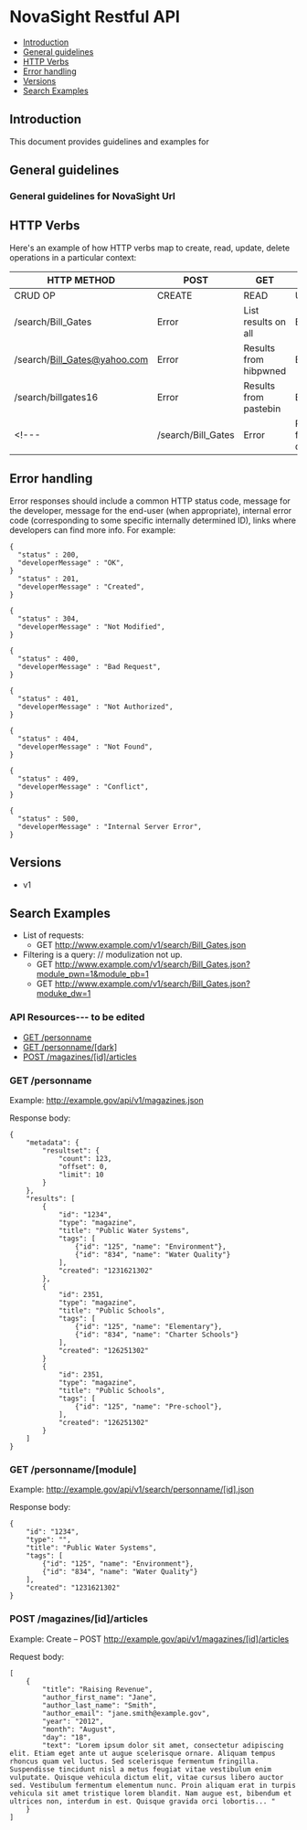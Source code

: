 # NovaSight Restful API 

* [Introduction](#introduction)
* [General guidelines](#general-guidelines)
* [HTTP Verbs](#http-verbs)
* [Error handling](#error-handling)
* [Versions](#versions)
* [Search Examples](#search-examples)

## Introduction

This document provides guidelines and examples for 

## General guidelines

### General guidelines for NovaSight Url

## HTTP Verbs

Here's an example of how HTTP verbs map to create, read, update, delete operations in a particular context:

| HTTP METHOD                     | POST   | GET                  | PUT    | DELETE |
| ------------------------------- | -------| -------------------- | ------ | ------ |
| CRUD OP                         | CREATE | READ                 | UPDATE | DELETE |
| /search/Bill_Gates              | Error  | List results on all  | Error  | Error  |
| /search/Bill_Gates@yahoo.com    | Error  | Results from hibpwned| Error  | Error  |
| /search/billgates16             | Error  | Results from pastebin| Error  | Error  |
<!---| /search/Bill_Gates              | Error  | Results from darkweb | Error  | Error  |--->
## Error handling

Error responses should include a common HTTP status code, message for the developer, message for the end-user (when appropriate), internal error code (corresponding to some specific internally determined ID), links where developers can find more info. For example:

   
    {
      "status" : 200,
      "developerMessage" : "OK",
    }
      "status" : 201,
      "developerMessage" : "Created",
    }
    
    {
      "status" : 304,
      "developerMessage" : "Not Modified",
    }
    
    {
      "status" : 400,
      "developerMessage" : "Bad Request",
    }
    
    {
      "status" : 401,
      "developerMessage" : "Not Authorized",
    }
 
    {
      "status" : 404,
      "developerMessage" : "Not Found",
    }
    
    {
      "status" : 409,
      "developerMessage" : "Conflict",
    }
    
    {
      "status" : 500,
      "developerMessage" : "Internal Server Error",
    }

## Versions

* v1

## Search Examples

* List of requests:
    * GET http://www.example.com/v1/search/Bill_Gates.json 
* Filtering is a query: // modulization not up.
    * GET http://www.example.com/v1/search/Bill_Gates.json?module_pwn=1&module_pb=1
    * GET http://www.example.com/v1/search/Bill_Gates.json?moduke_dw=1

### API Resources--- to be edited


  - [GET /personname](#get-personname)
  - [GET /personname/[dark]](#get-magazinesid)
  - [POST /magazines/[id]/articles](#post-magazinesidarticles)

### GET /personname

Example: http://example.gov/api/v1/magazines.json

Response body:

    {
        "metadata": {
            "resultset": {
                "count": 123,
                "offset": 0,
                "limit": 10
            }
        },
        "results": [
            {
                "id": "1234",
                "type": "magazine",
                "title": "Public Water Systems",
                "tags": [
                    {"id": "125", "name": "Environment"},
                    {"id": "834", "name": "Water Quality"}
                ],
                "created": "1231621302"
            },
            {
                "id": 2351,
                "type": "magazine",
                "title": "Public Schools",
                "tags": [
                    {"id": "125", "name": "Elementary"},
                    {"id": "834", "name": "Charter Schools"}
                ],
                "created": "126251302"
            }
            {
                "id": 2351,
                "type": "magazine",
                "title": "Public Schools",
                "tags": [
                    {"id": "125", "name": "Pre-school"},
                ],
                "created": "126251302"
            }
        ]
    }

### GET /personname/[module]

Example: http://example.gov/api/v1/search/personname/[id].json

Response body:

    {
        "id": "1234",
        "type": "",
        "title": "Public Water Systems",
        "tags": [
            {"id": "125", "name": "Environment"},
            {"id": "834", "name": "Water Quality"}
        ],
        "created": "1231621302"
    }



### POST /magazines/[id]/articles

Example: Create – POST  http://example.gov/api/v1/magazines/[id]/articles

Request body:

    [
        {
            "title": "Raising Revenue",
            "author_first_name": "Jane",
            "author_last_name": "Smith",
            "author_email": "jane.smith@example.gov",
            "year": "2012",
            "month": "August",
            "day": "18",
            "text": "Lorem ipsum dolor sit amet, consectetur adipiscing elit. Etiam eget ante ut augue scelerisque ornare. Aliquam tempus rhoncus quam vel luctus. Sed scelerisque fermentum fringilla. Suspendisse tincidunt nisl a metus feugiat vitae vestibulum enim vulputate. Quisque vehicula dictum elit, vitae cursus libero auctor sed. Vestibulum fermentum elementum nunc. Proin aliquam erat in turpis vehicula sit amet tristique lorem blandit. Nam augue est, bibendum et ultrices non, interdum in est. Quisque gravida orci lobortis... "
        }
    ]

